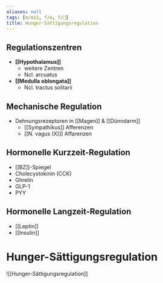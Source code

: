 ```yaml
---
aliases: null
tags: [m/m12, f/⚙️, f/💩]
title: Hunger-Sättigungsregulation
---
```

## Regulationszentren
- **[[Hypothalamus]]**
	- weitere Zentren
	- Ncl. arcuatus
- **[[Medulla oblongata]]**
	- Ncl. tractus solitarii

## Mechanische Regulation
- Dehnungsrezeptoren in [[Magen]] & [[Dünndarm]]
	- [[Sympathikus]] Afferenzen
	- [[N. vagus (X)]] Affarenzen

## Hormonelle Kurzzeit-Regulation
- [[BZ]]-Spiegel
- Cholecystokinin (CCK)
- Ghrelin
- GLP-1
- PYY

## Hormonelle Langzeit-Regulation
- [[Leptin]]
- [[Insulin]]

# Hunger-Sättigungsregulation
![[Hunger-Sättigungsregulation]]